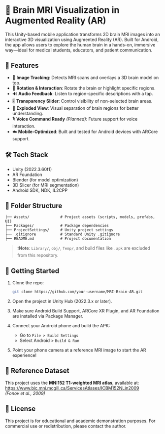 # 🧠 Brain MRI Visualization in Augmented Reality (AR)

This Unity-based mobile application transforms 2D brain MRI images into an interactive 3D visualization using Augmented Reality (AR). Built for Android, the app allows users to explore the human brain in a hands-on, immersive way—ideal for medical students, educators, and patient communication.

## 📱 Features

- 📸 **Image Tracking**: Detects MRI scans and overlays a 3D brain model on top.
- 🔁 **Rotation & Interaction**: Rotate the brain or highlight specific regions.
- 🔊 **Audio Feedback**: Listen to region-specific descriptions with a tap.
- 🎚️ **Transparency Slider**: Control visibility of non-selected brain areas.
- 🧠 **Exploded View**: Visual separation of brain regions for better understanding.
- 🎙️ **Voice Command Ready** *(Planned)*: Future support for voice interaction.
- ☁️ **Mobile-Optimized**: Built and tested for Android devices with ARCore support.

## 🛠 Tech Stack

- Unity (2022.3.60f1)
- AR Foundation
- Blender (for model optimization)
- 3D Slicer (for MRI segmentation)
- Android SDK, NDK, IL2CPP

## 📂 Folder Structure

```
├── Assets/              # Project assets (scripts, models, prefabs, UI)
├── Packages/            # Package dependencies
├── ProjectSettings/     # Unity project settings
├── .gitignore           # Standard Unity .gitignore
├── README.md            # Project documentation
```

> ❗**Note**: `Library/`, `obj/`, `Temp/`, and build files like `.apk` are excluded from this repository.

## 🚀 Getting Started

1. Clone the repo:
   ```bash
   git clone https://github.com/your-username/MRI-Brain-AR.git
   ```

2. Open the project in Unity Hub (2022.3.x or later).

3. Make sure Android Build Support, ARCore XR Plugin, and AR Foundation are installed via Package Manager.

4. Connect your Android phone and build the APK:
   - Go to `File > Build Settings`
   - Select Android > `Build & Run`

5. Point your phone camera at a reference MRI image to start the AR experience!

## 📸 Reference Dataset

This project uses the **MNI152 T1-weighted MRI atlas**, available at:  
https://www.bic.mni.mcgill.ca/ServicesAtlases/ICBM152NLin2009  
*(Fonov et al., 2009)*

## 📄 License

This project is for educational and academic demonstration purposes. For commercial use or redistribution, please contact the author.
